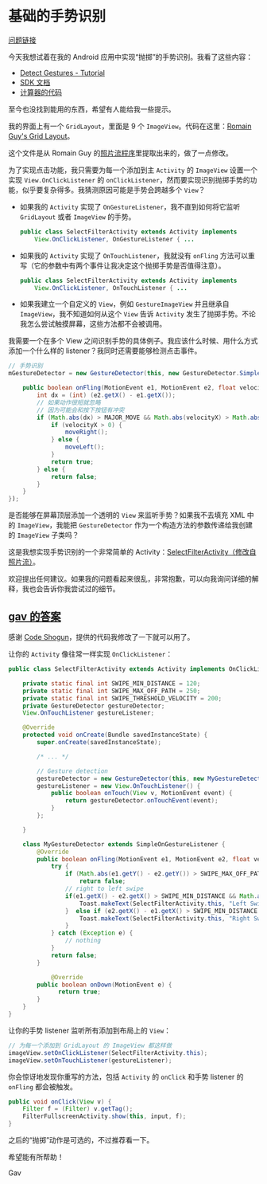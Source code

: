 # 基础的手势识别

[问题链接](http://stackoverflow.com/questions/937313/android-basic-gesture-detection)

今天我想试着在我的 Android 应用中实现“抛掷”的手势识别。我看了这些内容：

 - [Detect Gestures - Tutorial](http://www.anddev.org/gesturedetector_and_gesturedetectorongesturelistener-t3204.html)
 - [SDK 文档](http://developer.android.com/reference/android/view/GestureDetector.SimpleOnGestureListener.html)
 - [计算器的代码](http://www.google.co.in/codesearch/p?hl=en#RzGvLIykRFs/src/com/android/calculator2/PanelSwitcher.java&q=android%20package%3agit://android.git.kernel.org%20Calculator2)

至今也没找到能用的东西，希望有人能给我一些提示。

我的界面上有一个 `GridLayout`，里面是 9 个 `ImageView`。代码在这里：[Romain Guy's Grid Layout](http://code.google.com/p/miffed/source/browse/GUI/src/uk/ac/ic/doc/gea05/miffed/wigets/GridLayout.java)。

这个文件是从 Romain Guy 的[照片流程序](http://code.google.com/p/apps-for-android/)里提取出来的，做了一点修改。

为了实现点击功能，我只需要为每一个添加到主 `Activity` 的 `ImageView` 设置一个实现 `View.OnClickListener` 的 `onClickListener`，然而要实现识别抛掷手势的功能，似乎要复杂得多。我猜测原因可能是手势会跨越多个 `View`？

 - 如果我的 `Activity` 实现了 `OnGestureListener`，我不直到如何将它监听 `GridLayout` 或者 `ImageView` 的手势。
   
   ```java
   public class SelectFilterActivity extends Activity implements
       View.OnClickListener, OnGestureListener { ...
   ```
  
 - 如果我的 `Activity` 实现了 `OnTouchListener`，我就没有 `onFling` 方法可以重写（它的参数中有两个事件让我决定这个抛掷手势是否值得注意）。
   
   ```java
   public class SelectFilterActivity extends Activity implements
       View.OnClickListener, OnTouchListener { ...
   ```
  
 - 如果我建立一个自定义的 `View`，例如 `GestureImageView` 并且继承自 `ImageView`，我不知道如何从这个 `View` 告诉 `Activity` 发生了抛掷手势。不论我怎么尝试触摸屏幕，这些方法都不会被调用。

我需要一个在多个 View 之间识别手势的具体例子。我应该什么时候、用什么方式添加一个什么样的 listener？我同时还需要能够检测点击事件。

```java
// 手势识别
mGestureDetector = new GestureDetector(this, new GestureDetector.SimpleOnGestureListener() {

    public boolean onFling(MotionEvent e1, MotionEvent e2, float velocityX, float velocityY) {
        int dx = (int) (e2.getX() - e1.getX());
        // 如果动作很短就忽略
        // 因为可能会和按下按钮有冲突
        if (Math.abs(dx) > MAJOR_MOVE && Math.abs(velocityX) > Math.absvelocityY)) {
            if (velocityX > 0) {
                moveRight();
            } else {
                moveLeft();
            }
            return true;
        } else {
            return false;
        }
    }
});
```

是否能够在屏幕顶层添加一个透明的 `View` 来监听手势？如果我不去填充 XML 中的 `ImageView`，我能把 `GestureDetector` 作为一个构造方法的参数传递给我创建的 `ImageView` 子类吗？

这是我想实现手势识别的一个非常简单的 Activity：[SelectFilterActivity（修改自照片流）](http://code.google.com/p/miffed/source/browse/GUI/src/uk/ac/ic/doc/gea05/miffed/gui/SelectFilterActivity.java?r=210)。

欢迎提出任何建议。如果我的问题看起来很乱，非常抱歉，可以向我询问详细的解释，我也会告诉你我尝试过的细节。

## [gav 的答案](http://stackoverflow.com/a/938657/5152089)

感谢 [Code Shogun](http://www.codeshogun.com/blog/2009/04/16/how-to-implement-swipe-action-in-android/)，提供的代码我修改了一下就可以用了。

让你的 `Activity` 像往常一样实现 `OnClickListener`：

```java
public class SelectFilterActivity extends Activity implements OnClickListener {

    private static final int SWIPE_MIN_DISTANCE = 120;
    private static final int SWIPE_MAX_OFF_PATH = 250;
    private static final int SWIPE_THRESHOLD_VELOCITY = 200;
    private GestureDetector gestureDetector;
    View.OnTouchListener gestureListener;

    @Override
    protected void onCreate(Bundle savedInstanceState) {
        super.onCreate(savedInstanceState);

        /* ... */

        // Gesture detection
        gestureDetector = new GestureDetector(this, new MyGestureDetector());
        gestureListener = new View.OnTouchListener() {
            public boolean onTouch(View v, MotionEvent event) {
                return gestureDetector.onTouchEvent(event);
            }
        };

    }

    class MyGestureDetector extends SimpleOnGestureListener {
        @Override
        public boolean onFling(MotionEvent e1, MotionEvent e2, float velocityX, float velocityY) {
            try {
                if (Math.abs(e1.getY() - e2.getY()) > SWIPE_MAX_OFF_PATH)
                    return false;
                // right to left swipe
                if(e1.getX() - e2.getX() > SWIPE_MIN_DISTANCE && Math.abs(velocityX) > SWIPE_THRESHOLD_VELOCITY) {
                    Toast.makeText(SelectFilterActivity.this, "Left Swipe", Toast.LENGTH_SHORT).show();
                }  else if (e2.getX() - e1.getX() > SWIPE_MIN_DISTANCE && Math.abs(velocityX) > SWIPE_THRESHOLD_VELOCITY) {
                    Toast.makeText(SelectFilterActivity.this, "Right Swipe", Toast.LENGTH_SHORT).show();
                }
            } catch (Exception e) {
                // nothing
            }
            return false;
        }

            @Override
        public boolean onDown(MotionEvent e) {
              return true;
        }
    }
}
```

让你的手势 listener 监听所有添加到布局上的 `View`：

```java
// 为每一个添加到 GridLayout 的 ImageView 都这样做
imageView.setOnClickListener(SelectFilterActivity.this); 
imageView.setOnTouchListener(gestureListener);
```

你会惊讶地发现你重写的方法，包括 `Activity` 的 `onClick` 和手势 listener 的 `onFling` 都会被触发。

```java
public void onClick(View v) {
    Filter f = (Filter) v.getTag();
    FilterFullscreenActivity.show(this, input, f);
}
```

之后的“抛掷”动作是可选的，不过推荐看一下。

希望能有所帮助！

Gav
